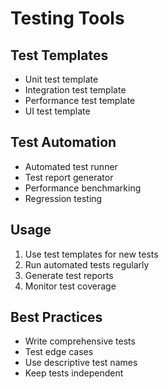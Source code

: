 # Testing Tools

## Test Templates
- Unit test template
- Integration test template
- Performance test template
- UI test template

## Test Automation
- Automated test runner
- Test report generator
- Performance benchmarking
- Regression testing

## Usage
1. Use test templates for new tests
2. Run automated tests regularly
3. Generate test reports
4. Monitor test coverage

## Best Practices
- Write comprehensive tests
- Test edge cases
- Use descriptive test names
- Keep tests independent

